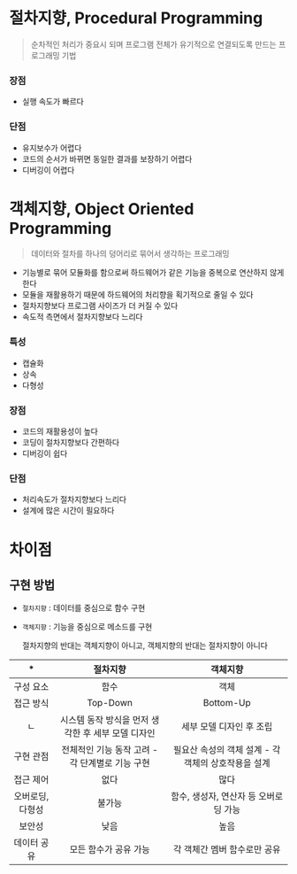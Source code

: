 # 절차지향, Procedural Programming
> 순차적인 처리가 중요시 되며 프로그램 전체가 유기적으로 연결되도록 만드는 프로그래밍 기법
### 장점
* 실행 속도가 빠르다
### 단점
* 유지보수가 어렵다
* 코드의 순서가 바뀌면 동일한 결과를 보장하기 어렵다
* 디버깅이 어렵다

# 객체지향, Object Oriented Programming
> 데이터와 절차를 하나의 덩어리로 묶어서 생각하는 프로그래밍
* 기능별로 묶어 모듈화를 함으로써 하드웨어가 같은 기능을 중복으로 연산하지 않게 한다
* 모듈을 재활용하기 때문에 하드웨어의 처리향을 획기적으로 줄일 수 있다
* 절차지향보다 프로그램 사이즈가 더 커질 수 있다
* 속도적 측면에서 절차지향보다 느리다
### 특성
* 캡슐화
* 상속
* 다형성
### 장점
* 코드의 재활용성이 높다
* 코딩이 절차지향보다 간편하다
* 디버깅이 쉽다
### 단점
* 처리속도가 절차지향보다 느리다
* 설계에 많은 시간이 필요하다

# 차이점
## 구현 방법
* `절차지향` : 데이터를 중심으로 함수 구현
* `객체지향` : 기능을 중심으로 메소드를 구현


    절차지향의 반대는 객체지향이 아니고, 객체지향의 반대는 절차지향이 아니다

|     *     |             절차지향              |              객체지향              |
|:---------:|:-----------------------------:|:------------------------------:|
|   구성 요소   |              함수               |               객체               |
|   접근 방식   |           Top-Down            |           Bottom-Up            |
|     ㄴ     | 시스템 동작 방식을 먼저 생각한 후 세부 모델 디자인 |         세부 모델 디자인 후 조립         |
|   구현 관점   | 전체적인 기능 동작 고려 - 각 단계별로 기능 구현  | 필요산 속성의 객체 설계 - 각 객체의 상호작용을 설계 |
|   접근 제어   |              없다               |               많다               |
| 오버로딩, 다형성 |              불가능              |     함수, 생성자, 연산자 등 오버로딩 가능     |
|    보안성    |              낮음               |               높음               |
|  데이터 공유   |         모든 함수가 공유 가능          |        각 객체간 멤버 함수로만 공유        |
